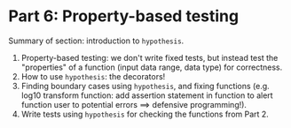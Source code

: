 # Part 6: Property-based testing

Summary of section: introduction to `hypothesis`.

1. Property-based testing: we don't write fixed tests, but instead test the "properties" of a function (input data range, data type) for correctness.
1. How to use `hypothesis`: the decorators!
1. Finding boundary cases using `hypothesis`, and fixing functions (e.g. log10 transform function: add assertion statement in function to alert function user to potential errors ==> defensive programming!).
1. Write tests using `hypothesis` for checking the functions from Part 2.
